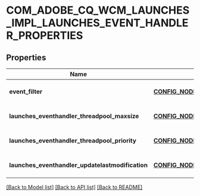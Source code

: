 # COM_ADOBE_CQ_WCM_LAUNCHES_IMPL_LAUNCHES_EVENT_HANDLER_PROPERTIES

## Properties
Name | Type | Description | Notes
------------ | ------------- | ------------- | -------------
**event_filter** | [**CONFIG_NODE_PROPERTY_STRING**](configNodePropertyString.md) |  | [optional] [default to null]
**launches_eventhandler_threadpool_maxsize** | [**CONFIG_NODE_PROPERTY_INTEGER**](configNodePropertyInteger.md) |  | [optional] [default to null]
**launches_eventhandler_threadpool_priority** | [**CONFIG_NODE_PROPERTY_DROP_DOWN**](configNodePropertyDropDown.md) |  | [optional] [default to null]
**launches_eventhandler_updatelastmodification** | [**CONFIG_NODE_PROPERTY_BOOLEAN**](configNodePropertyBoolean.md) |  | [optional] [default to null]

[[Back to Model list]](../README.md#documentation-for-models) [[Back to API list]](../README.md#documentation-for-api-endpoints) [[Back to README]](../README.md)


